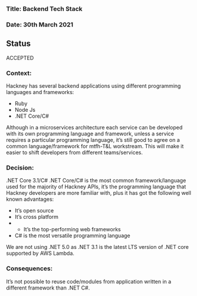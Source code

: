 ### **Title:** Backend Tech Stack

### **Date:** 30th March 2021

## **Status**

ACCEPTED

### **Context:**

Hackney has several backend applications using different programming languages and frameworks:

- Ruby 
- Node Js
- .NET Core/C#

Although in a microservices architecture each service can be developed with its own programming language and framework, unless a service requires a particular programming language, it’s still good to agree on a common language/framework for mtfh-T&L workstream. This will make it easier to shift developers from different teams/services. 

### **Decision:**

.NET Core 3.1/C# 
.NET Core/C# is the most common framework/language used for the majority of Hackney APIs, it’s the programming language that Hackney developers are more familiar with, plus it has got the following well known advantages:

- It’s open source
- It’s cross platform
- - It’s the top-performing web frameworks
- C# is the most versatile programming language

We are not using .NET 5.0 as .NET 3.1 is the latest LTS version of .NET core supported by AWS Lambda. 

### **Consequences:**

It’s not possible to reuse code/modules from application written in a different framework than .NET C#.
